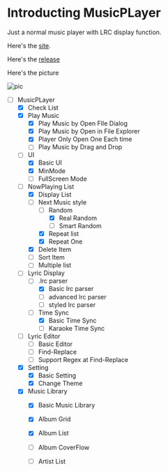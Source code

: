 # Introducting MusicPLayer

Just a normal music player with LRC display function.

Here's the [site](https://github.com/waynejhou/MusicPLayer).

Here's the [release](https://github.com/waynejhou/MusicPLayer/releases)

Here's the picture

![pic](https://waynejhou.github.io/Img/MusicPLayerV2_Screenshot.png )

- [ ] MusicPLayer
  - [x] Check List
  - [x] Play Music
    - [x] Play Music by Open FIle Dialog
    - [x] Play Music by Open in File Explorer
    - [x] Player Only Open One Each time
    - [ ] Play Music by Drag and Drop
  - [ ] UI
    - [x] Basic UI
    - [x] MinMode
    - [ ] FullScreen Mode
  - [ ] NowPlaying List
    - [x] Display List
    - [ ] Next Music style
      - [ ] Random
        - [x] Real Random
        - [ ] Smart Random
      - [x] Repeat list
      - [x] Repeat One
    - [x] Delete Item
    - [ ] Sort Item
    - [ ] Multiple list
  - [ ] Lyric Display
    - [ ] .lrc parser
      - [x] Basic lrc parser
      - [ ] advanced lrc parser
      - [ ] styled lrc parser
    - [ ] Time Sync
      - [x] Basic Time Sync
      - [ ] Karaoke Time Sync
  - [ ] Lyric Editor
    - [ ] Basic Editor
    - [ ] Find-Replace
    - [ ] Support Regex at Find-Replace
  - [x] Setting
    - [x] Basic Setting
    - [x] Change Theme
  - [x] Music Library
    - [x] Basic Music Library
    - [x] Album Grid
    - [x] Album List
    - [ ] Album CoverFlow
    - [ ] Artist List

